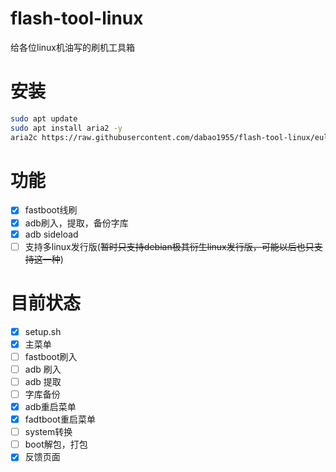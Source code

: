 # flash-tool-linux
给各位linux机油写的刷机工具箱
# 安装
```bash
sudo apt update
sudo apt install aria2 -y
aria2c https://raw.githubusercontent.com/dabao1955/flash-tool-linux/eula/setup.sh | bash
```
# 功能
- [x] fastboot线刷
- [x] adb刷入，提取，备份字库
- [x] adb sideload
- [ ] 支持多linux发行版(~~暂时只支持debian极其衍生linux发行版，可能以后也只支持这一种~~)
# 目前状态
- [x] setup.sh
- [x] 主菜单
- [ ] fastboot刷入
- [ ] adb 刷入
- [ ] adb 提取
- [ ] 字库备份
- [x] adb重启菜单
- [x] fadtboot重启菜单
- [ ] system转换
- [ ] boot解包，打包
- [x] 反馈页面
